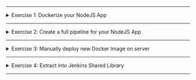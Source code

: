 </details>

******

<details>
<summary>Exercise 1: Dockerize your NodeJS App </summary>
 <br />

**Create Dockerfile in the root folder of the project**
```sh
FROM node:13-alpine

RUN mkdir -p /usr/app
COPY app/* /usr/app/

WORKDIR /usr/app
EXPOSE 3000

RUN npm install
CMD ["node", "server.js"]

```

</details>

******

<details>
<summary>Exercise 2: Create a full pipeline for your NodeJS App </summary>
 <br />

**Create Jenkins Credentials**
- Create usernamePassword credentials for docker registry called `docker-credentials`
- Create usernamePassword credentials for git repositoriy called `gitlab-credentials`

**Configure Node Tool in Jenkins Configuration**
- Name should be `node`, because that's how it's referenced in the below Jenkinsfile in `tools` block

**Install plugin**
- Install `Pipeline Utility Steps` plugin. This contains readJSON function, that we will use to read the version from package.json 

**Jenkinsfile**

```sh
pipeline {
    agent any
    tools {
        nodejs "node"
    }
    stages {
        stage('increment version') {
            steps {
                script {
                    # enter app directory, because that's where package.json is located
                    dir("app") {
                        # update application version in the package.json file with one of these release types: patch, minor or major
                        # this will commit the version update
                        npm version minor

                        # read the updated version from the package.json file
                        def packageJson = readJSON file: 'package.json'
                        def version = packageJson.version

                        # set the new version as part of IMAGE_NAME
                        env.IMAGE_NAME = "$version-$BUILD_NUMBER"
                    }

                    # alternative solution without Pipeline Utility Steps plugin: 
                    # def version = sh (returnStdout: true, script: "grep 'version' package.json | cut -d '\"' -f4 | tr '\\n' '\\0'")
                    # env.IMAGE_NAME = "$version-$BUILD_NUMBER"
                }
            }
        }
        stage('Run tests') {
            steps {
               script {
                    # enter app directory, because that's where package.json and tests are located
                    dir("app") {
                        # install all dependencies needed for running tests
                        sh "npm install"
                        sh "npm run test"
                    } 
               }
            }
        }
        stage('Build and Push docker image') {
            steps {
                withCredentials([usernamePassword(credentialsId: 'docker-credentials', usernameVariable: 'USER', passwordVariable: 'PWD')]){
                    sh "docker build -t docker-hub-id/myapp:${IMAGE_NAME} ."
                    sh "echo ${PWD} | docker login -u ${USER} --password-stdin"
                    sh "docker push docker-hub-id/myapp:${IMAGE_NAME}"
                }
            }
        }
        stage('commit version update') {
            steps {
                script {
                    withCredentials([usernamePassword(credentialsId: 'gitlab-credentials', usernameVariable: 'USER', passwordVariable: 'PWD')]) {
                        # git config here for the first time run
                        sh 'git config --global user.email "jenkins@example.com"'
                        sh 'git config --global user.name "jenkins"'

                        sh "git remote set-url origin https://${USER}:${PWD}@gitlab.com/devops-bootcamp3/node-project.git"
                        sh 'git add .'
                        sh 'git commit -m "ci: version bump"'
                        sh 'git push origin HEAD:jenkins-jobs'
                    }
                }
            }
        }
    }
}

```



</details>

******

<details>
<summary>Exercise 3: Manually deploy new Docker Image on server </summary>
 <br />

**steps:**
```sh
# ssh into your droplet server
ssh -i ~/id_rsa root@{server-ip-address}

# login to your docker hub registry
docker login

# pull and run the new docker image from registry
docker run -p 3000:3000 {docker-hub-id}/myapp:{image-name}

```

</details>

******

<details>
<summary>Exercise 4: Extract into Jenkins Shared Library </summary>
 <br />

**steps:**

- Create a separate git repo for Jenkins Shared Library 
- Extract code withing the script blocks from `increment version`, `Run tests`, `Build and Push docker image` and `commit version update` to Jenkins Shared Library
- Configure your Jenkinsfile to use the Jenkins Shared Library project

Reference the demo videos in the module for these steps. All of these is explained in detail there.
To validate that your code is correct, execute the pipeline when done. If you get the same result as before and you have a new image in the reigstry at the end of the pipeline execution, then you have successfully completed the exercise.  

</details>

******
